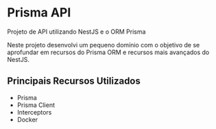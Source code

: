 # Prisma API
<p>Projeto de API utilizando NestJS e o ORM Prisma</p>
<p>Neste projeto desenvolvi um pequeno domínio com o objetivo de se aprofundar em recursos do Prisma ORM e recursos mais avançados do NestJS.</p>

## Principais Recursos Utilizados
<ul>
  <li>Prisma</li>
  <li>Prisma Client</li>
  <li>Interceptors</li>
  <li>Docker</li>
</ul>
